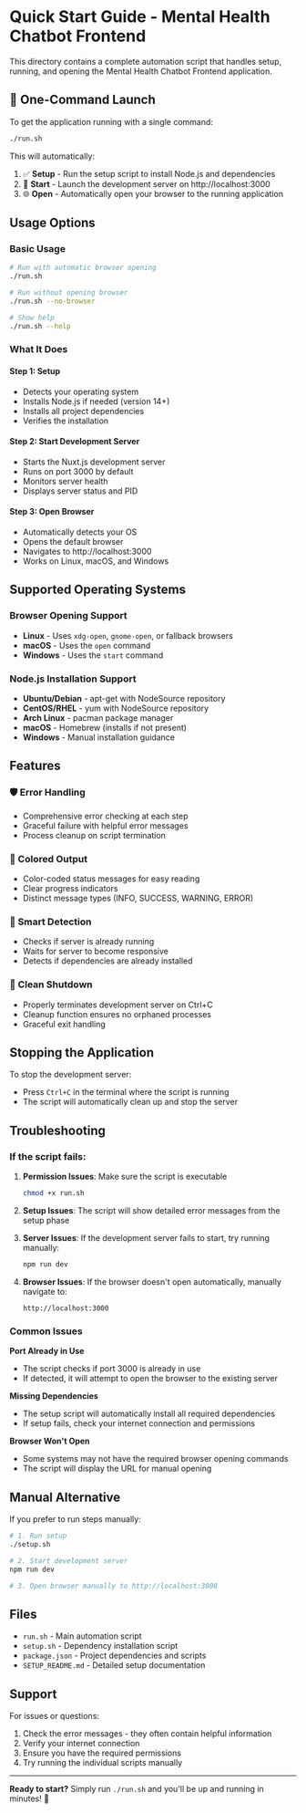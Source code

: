 # Quick Start Guide - Mental Health Chatbot Frontend

This directory contains a complete automation script that handles setup, running, and opening the Mental Health Chatbot Frontend application.

## 🚀 One-Command Launch

To get the application running with a single command:

```bash
./run.sh
```

This will automatically:
1. ✅ **Setup** - Run the setup script to install Node.js and dependencies
2. 🚀 **Start** - Launch the development server on http://localhost:3000
3. 🌐 **Open** - Automatically open your browser to the running application

## Usage Options

### Basic Usage
```bash
# Run with automatic browser opening
./run.sh

# Run without opening browser
./run.sh --no-browser

# Show help
./run.sh --help
```

### What It Does

#### Step 1: Setup
- Detects your operating system
- Installs Node.js if needed (version 14+)
- Installs all project dependencies
- Verifies the installation

#### Step 2: Start Development Server
- Starts the Nuxt.js development server
- Runs on port 3000 by default
- Monitors server health
- Displays server status and PID

#### Step 3: Open Browser
- Automatically detects your OS
- Opens the default browser
- Navigates to http://localhost:3000
- Works on Linux, macOS, and Windows

## Supported Operating Systems

### Browser Opening Support
- **Linux** - Uses `xdg-open`, `gnome-open`, or fallback browsers
- **macOS** - Uses the `open` command
- **Windows** - Uses the `start` command

### Node.js Installation Support
- **Ubuntu/Debian** - apt-get with NodeSource repository
- **CentOS/RHEL** - yum with NodeSource repository
- **Arch Linux** - pacman package manager
- **macOS** - Homebrew (installs if not present)
- **Windows** - Manual installation guidance

## Features

### 🛡️ Error Handling
- Comprehensive error checking at each step
- Graceful failure with helpful error messages
- Process cleanup on script termination

### 🎨 Colored Output
- Color-coded status messages for easy reading
- Clear progress indicators
- Distinct message types (INFO, SUCCESS, WARNING, ERROR)

### 🔄 Smart Detection
- Checks if server is already running
- Waits for server to become responsive
- Detects if dependencies are already installed

### 🛑 Clean Shutdown
- Properly terminates development server on Ctrl+C
- Cleanup function ensures no orphaned processes
- Graceful exit handling

## Stopping the Application

To stop the development server:
- Press `Ctrl+C` in the terminal where the script is running
- The script will automatically clean up and stop the server

## Troubleshooting

### If the script fails:
1. **Permission Issues**: Make sure the script is executable
   ```bash
   chmod +x run.sh
   ```

2. **Setup Issues**: The script will show detailed error messages from the setup phase

3. **Server Issues**: If the development server fails to start, try running manually:
   ```bash
   npm run dev
   ```

4. **Browser Issues**: If the browser doesn't open automatically, manually navigate to:
   ```
   http://localhost:3000
   ```

### Common Issues

**Port Already in Use**
- The script checks if port 3000 is already in use
- If detected, it will attempt to open the browser to the existing server

**Missing Dependencies**
- The setup script will automatically install all required dependencies
- If setup fails, check your internet connection and permissions

**Browser Won't Open**
- Some systems may not have the required browser opening commands
- The script will display the URL for manual opening

## Manual Alternative

If you prefer to run steps manually:

```bash
# 1. Run setup
./setup.sh

# 2. Start development server
npm run dev

# 3. Open browser manually to http://localhost:3000
```

## Files

- `run.sh` - Main automation script
- `setup.sh` - Dependency installation script
- `package.json` - Project dependencies and scripts
- `SETUP_README.md` - Detailed setup documentation

## Support

For issues or questions:
1. Check the error messages - they often contain helpful information
2. Verify your internet connection
3. Ensure you have the required permissions
4. Try running the individual scripts manually

---

**Ready to start?** Simply run `./run.sh` and you'll be up and running in minutes! 🎉 